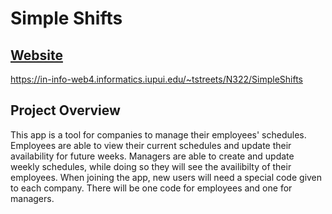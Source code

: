 # Simple Shifts

## [Website](https://in-info-web4.informatics.iupui.edu/~tstreets/N322/SimpleShifts)
https://in-info-web4.informatics.iupui.edu/~tstreets/N322/SimpleShifts

## Project Overview
This app is a tool for companies to manage their employees' schedules. Employees are able to view their current schedules and update their availability for future weeks. Managers are able to create and update weekly schedules, while doing so they will see the availibilty of their employees. When joining the app, new users will need a special code given to each company. There will be one code for employees and one for managers.
